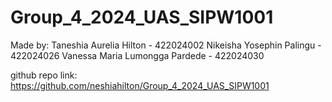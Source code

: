 # Group_4_2024_UAS_SIPW1001
Made by: 
Taneshia Aurelia Hilton - 422024002
Nikeisha Yosephin Palingu - 422024026
Vanessa Maria Lumongga Pardede - 422024030

github repo link: https://github.com/neshiahilton/Group_4_2024_UAS_SIPW1001
